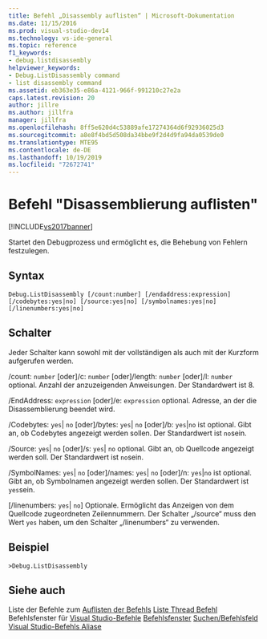 ```yaml
---
title: Befehl „Disassembly auflisten“ | Microsoft-Dokumentation
ms.date: 11/15/2016
ms.prod: visual-studio-dev14
ms.technology: vs-ide-general
ms.topic: reference
f1_keywords:
- debug.listdisassembly
helpviewer_keywords:
- Debug.ListDisassembly command
- list disassembly command
ms.assetid: eb363e35-e86a-4121-966f-991210c27e2a
caps.latest.revision: 20
author: jillre
ms.author: jillfra
manager: jillfra
ms.openlocfilehash: 8ff5e620d4c53889afe17274364d6f92936025d3
ms.sourcegitcommit: a8e8f4bd5d508da34bbe9f2d4d9fa94da0539de0
ms.translationtype: MTE95
ms.contentlocale: de-DE
ms.lasthandoff: 10/19/2019
ms.locfileid: "72672741"
---
```

# <a name="list-disassembly-command"></a>Befehl "Disassemblierung auflisten"
[!INCLUDE[vs2017banner](../../includes/vs2017banner.md)]

Startet den Debugprozess und ermöglicht es, die Behebung von Fehlern festzulegen.

## <a name="syntax"></a>Syntax

```
Debug.ListDisassembly [/count:number] [/endaddress:expression]
[/codebytes:yes|no] [/source:yes|no] [/symbolnames:yes|no]
[/linenumbers:yes|no]
```

## <a name="switches"></a>Schalter
 Jeder Schalter kann sowohl mit der vollständigen als auch mit der Kurzform aufgerufen werden.

 /count: `number` [oder]/c: `number` [oder]/length: `number` [oder]/l: `number` optional. Anzahl der anzuzeigenden Anweisungen. Der Standardwert ist 8.

 /EndAddress: `expression` [oder]/e: `expression` optional. Adresse, an der die Disassemblierung beendet wird.

 /Codebytes: `yes`&#124; `no` [oder]/bytes: `yes`&#124; `no` [oder]/b: `yes`&#124;`no` ist optional. Gibt an, ob Codebytes angezeigt werden sollen. Der Standardwert ist `no`sein.

 /Source: `yes`&#124; `no` [oder]/s: `yes`&#124; `no` optional. Gibt an, ob Quellcode angezeigt werden soll. Der Standardwert ist `no`sein.

 /SymbolNames: `yes`&#124; `no` [oder]/names: `yes`&#124; `no` [oder]/n: `yes`&#124;`no` ist optional. Gibt an, ob Symbolnamen angezeigt werden sollen. Der Standardwert ist `yes`sein.

 [/linenumbers: `yes`&#124; `no`] Optionale. Ermöglicht das Anzeigen von dem Quellcode zugeordneten Zeilennummern. Der Schalter „/source“ muss den Wert `yes` haben, um den Schalter „/linenumbers“ zu verwenden.

## <a name="example"></a>Beispiel

```
>Debug.ListDisassembly
```

## <a name="see-also"></a>Siehe auch
 Liste der Befehle zum [Auflisten der Befehls](../../ide/reference/list-call-stack-command.md) [Liste Thread Befehl](../../ide/reference/list-threads-command.md) Befehlsfenster für [Visual Studio-Befehle](../../ide/reference/visual-studio-commands.md) [Befehlsfenster](../../ide/reference/command-window.md) [Suchen/Befehlsfeld](../../ide/find-command-box.md) [Visual Studio-Befehls Aliase](../../ide/reference/visual-studio-command-aliases.md)
